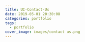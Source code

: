 ```yaml
---
title: UI-Contact-Us
date: 2019-05-01 20:30:08
categories: portfolio
tags:
  - portfolio
cover_image: images/contact us.png
---
```

